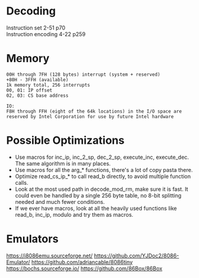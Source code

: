 Decoding
========

Instruction set 2-51 p70  
Instruction encoding 4-22 p259

Memory
======

```
00H through 7FH (128 bytes) interrupt (system + reserved)
+80H - 3FFH (available)
1k memory total, 256 interrupts
00, 01: IP offset
02, 03: CS base address
```

```
IO:
F8H through FFH (eight of the 64k locations) in the I/O space are reserved by Intel Corporation for use by future Intel hardware
```

Possible Optimizations
======================

- Use macros for inc_ip, inc_2_sp, dec_2_sp, execute_inc, execute_dec. The same algorithm is in many places.
- Use macros for all the arg_* functions, there's a lot of copy pasta there.
- Optimize read_cs_ip_* to call read_b directly, to avoid multiple function calls.
- Look at the most used path in decode_mod_rm, make sure it is fast. It could even be handled by a single 256 byte table,
  no 8-bit splitting needed and much fewer conditions.
- If we ever have macros, look at all the heavily used functions like read_b, inc_ip, modulo and try them as macros.


Emulators
=========

https://i8086emu.sourceforge.net/
https://github.com/YJDoc2/8086-Emulator/
https://github.com/adriancable/8086tiny
https://bochs.sourceforge.io/
https://github.com/86Box/86Box
